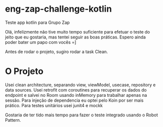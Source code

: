 # eng-zap-challenge-kotlin
Teste app kotlin para Grupo Zap

Olá, infelizmente não tive muito tempo suficiente para efetuar o teste do jeito que eu gostaria, mas tentei seguir as boas práticas.
Espero ainda poder bater um papo com vocês =]

Antes de rodar o projeto, sugiro rodar a task Clean.

# O Projeto

Usei clean architecture, separando view, viewModel, usecase, repository e data sources.
Usei retrofit com coroutines para recuperar os dados do endpoint e salvei no Room usando inMemory para trabalhar apenas na sessão.
Para injeção de dependencia eu optei pelo Koin por ser mais prático.
Para testes unitários usei junit4 e mockk

Gostaria de ter tido mais tempo para fazer o teste integrado usando o Robot Pattern.
